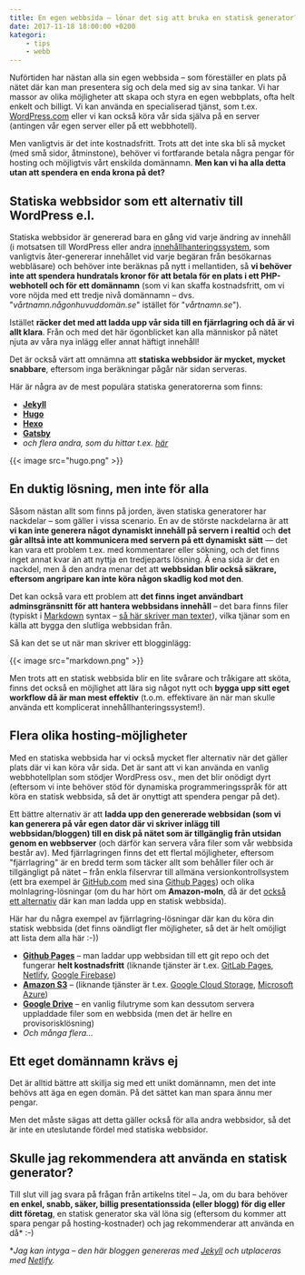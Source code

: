 ```yaml
---
title: En egen webbsida – lönar det sig att bruka en statisk generator?
date: 2017-11-18 18:00:00 +0200
kategori:
    - tips
    - webb
---
```


Nuförtiden har nästan alla sin egen webbsida – som föreställer en plats på nätet där kan man presentera sig och dela med sig av sina tankar. Vi har massor av olika möjligheter att skapa och styra en egen webbplats, ofta helt enkelt och billigt. Vi kan använda en specialiserad tjänst, som t.ex. [WordPress.com](https://wordpress.com/) eller vi kan också köra vår sida själva på en server (antingen vår egen server eller på ett webbhotell).

Men vanligtvis är det inte kostnadsfritt. Trots att det inte ska bli så mycket (med små sidor, åtminstone), behöver vi fortfarande betala några pengar för hosting och möjligtvis vårt enskilda domännamn. **Men kan vi ha alla detta utan att spendera en enda krona på det?**

## Statiska webbsidor som ett alternativ till WordPress e.l.

Statiska webbsidor är genererad bara en gång vid varje ändring av innehåll (i motsatsen till WordPress eller andra [innehållhanteringssystem](https://sv.wikipedia.org/wiki/Inneh%C3%A5llshanteringssystem), som vanligtvis åter-genererar innehållet vid varje begäran från besökarnas webbläsare) och behöver inte beräknas på nytt i mellantiden, så **vi behöver inte att spendera hundratals kronor för att betala för en plats i ett PHP-webhotell och för ett domännamn** (som vi kan skaffa kostnadsfritt, om vi vore nöjda med ett tredje nivå domännamn – dvs. "*vårtnamn.någonhuvuddomän.se*" istället för "*vårtnamn.se*").

Istället **räcker det med att ladda upp vår sida till en fjärrlagring och då är vi allt klara**. Från och med det här ögonblicket kan alla människor på nätet njuta av våra nya inlägg eller annat häftigt innehåll!

Det är också värt att omnämna att **statiska webbsidor är mycket, mycket snabbare**, eftersom inga beräkningar pågår när sidan serveras.

Här är några av de mest populära statiska generatorerna som finns:

* **[Jekyll](https://jekyllrb.com/)**
* **[Hugo](https://gohugo.io/)**
* **[Hexo](https://hexo.io/)**
* **[Gatsby](https://www.gatsbyjs.org/)**
* *och flera andra, som du hittar t.ex. [här](https://www.staticgen.com/)*

{{< image src="hugo.png" >}}

## En duktig lösning, men inte för alla

Såsom nästan allt som finns på jorden, även statiska generatorer har nackdelar – som gäller i vissa scenario. En av de störste nackdelarna är att **vi kan inte generera något dynamiskt innehåll på servern i realtid** och **det går alltså inte att kommunicera med servern på ett dynamiskt sätt** — det kan vara ett problem t.ex. med kommentarer eller sökning, och det finns inget annat kvar än att nyttja en tredjeparts lösning. Å ena sida är det en nackdel, men å den andra menar det att **webbsidan blir också säkrare, eftersom angripare kan inte köra någon skadlig kod mot den**.

Det kan också vara ett problem att **det finns inget användbart adminsgränsnitt för att hantera webbsidans innehåll** – det bara finns filer (typiskt i [Markdown](https://github.com/adam-p/markdown-here/wiki/Markdown-Cheatsheet) syntax – [så här skriver man texter](https://anders.thoresson.se/sa-skriver-du-dina-texter-med-markdown/)), vilka tjänar som en källa att bygga den slutliga webbsidan från.

Så kan det se ut när man skriver ett blogginlägg:

{{< image src="markdown.png" >}}

Men trots att en statisk webbsida blir en lite svårare och tråkigare att sköta, finns det också en möjlighet att lära sig något nytt och **bygga upp sitt eget workflow då är man mest effektiv** (t.o.m. effektivare än när man skulle använda ett komplicerat innehållhanteringssystem!).

## Flera olika hosting-möjligheter

Med en statiska webbsida har vi också mycket fler alternativ när det gäller plats där vi kan köra vår sida. Det är sant att vi kan använda en vanlig webbhotellplan som stödjer WordPress osv., men det blir onödigt dyrt (eftersom vi inte behöver stöd för dynamiska programmeringsspråk för att köra en statisk webbsida, så det är onyttigt att spendera pengar på det).

Ett bättre alternativ är att **ladda upp den genererade webbsidan (som vi kan generera på vår egen dator där vi skriver inlägg till webbsidan/bloggen) till en disk på nätet som är tillgänglig från utsidan genom en webbserver** (och därför kan servera våra filer som vår webbsida består av). Med fjärrlagringen finns det ett flertal möjligheter, eftersom "fjärrlagring" är en bredd term som täcker allt som behåller filer och är tillgängligt på nätet – från enkla filservrar till allmäna versionkontrollsystem (ett bra exempel är [GitHub.com](https://github.com/) med sina [Github Pages](https://pages.github.com/)) och olika molnlagring-lösningar (om du har hört om **Amazon-moln**, då är det [också ett alternativ](https://aws.amazon.com/s3/) där kan man ladda upp en statisk webbsida).

Här har du några exempel av fjärrlagring-lösningar där kan du köra din statisk webbsida (det finns oändligt fler möjligheter, så det är helt omöjligt att lista dem alla här :-))

* **[Github Pages](https://pages.github.com/)** – man laddar upp webbsidan till ett git repo och det fungerar **helt kostnadsfritt** (liknande tjänster är t.ex. [GitLab Pages](https://about.gitlab.com/features/pages/), [Netlify](https://www.netlify.com/), [Google Firebase](https://firebase.google.com/docs/hosting/))
* **[Amazon S3](https://aws.amazon.com/s3/)** – (liknande tjänster är t.ex. [Google Cloud Storage](https://cloud.google.com/storage/), [Microsoft Azure](https://azure.microsoft.com/sv-se/))
* **[Google Drive](https://www.google.se/drive/about.html)** – en vanlig filutryme som kan dessutom servera uppladdade filer som en webbsida (men det är hellre en provisorisklösning)
* *Och många flera...*

## Ett eget domännamn krävs ej

Det är alltid bättre att skillja sig med ett unikt domännamn, men det inte behövs att äga en egen domän. På det sättet kan man spara ännu mer pengar.

Men det måste sägas att detta gäller också för alla andra webbsidor, så det är inte en uteslutande fördel med statiska webbsidor.

## Skulle jag rekommendera att använda en statisk generator?

Till slut vill jag svara på frågan från artikelns titel – Ja, om du bara behöver **en enkel, snabb, säker, billig presentationssida (eller blogg) för dig eller ditt företag**, en statisk generator ska väl löna sig (eftersom du kommer att spara pengar på hosting-kostnader) och jag rekommenderar att använda en då* :-)

**Jag kan intyga – den här bloggen genereras med [Jekyll](https://jekyllrb.com/) och utplaceras med [Netlify](https://www.netlify.com/).*
